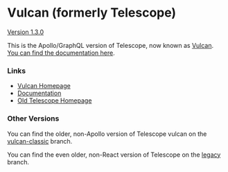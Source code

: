 # Vulcan (formerly Telescope)

[Version 1.3.0](https://github.com/TelescopeJS/Telescope/releases)

This is the Apollo/GraphQL version of Telescope, now known as [Vulcan](http://vulcanjs.org). [You can find the documentation here](http://docs.vulcanjs.org/).

### Links

- [Vulcan Homepage](http://vulcanjs.org)
- [Documentation](http://docs.vulcanjs.org)
- [Old Telescope Homepage](http://telescopeapp.org)

### Other Versions

You can find the older, non-Apollo version of Telescope vulcan on the [vulcan-classic](https://github.com/TelescopeJS/Telescope/tree/vulcan-classic) branch. 

You can find the even older, non-React version of Telescope on the [legacy](https://github.com/TelescopeJS/Telescope/tree/legacy) branch.

